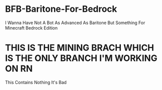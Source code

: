 # BFB-Baritone-For-Bedrock
I Wanna Have Not A Bot As Advanced As Baritone But Something For Minecraft Bedrock Edition

# THIS IS THE MINING BRACH WHICH IS THE ONLY BRANCH I'M WORKING ON RN
This Contains Nothing It's Bad
